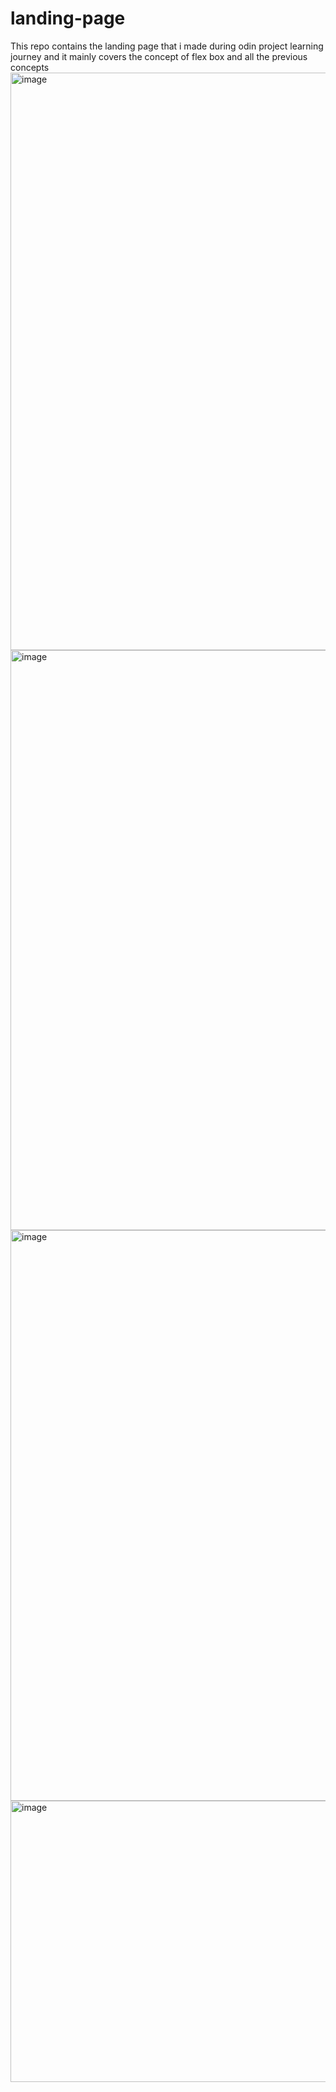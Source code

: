 # landing-page
This repo contains the landing page that i made during odin project learning journey and it mainly covers the concept of flex box and all the previous concepts
<img width="1893" height="924" alt="image" src="https://github.com/user-attachments/assets/ea6d2ade-d900-4742-ac0b-93c9fe1343c2" />
<img width="1889" height="928" alt="image" src="https://github.com/user-attachments/assets/fa208823-808e-43de-b387-1c72b2775604" />
<img width="1895" height="913" alt="image" src="https://github.com/user-attachments/assets/1b195740-8d56-4468-91cb-d2a1eecf1d35" />
<img width="1900" height="450" alt="image" src="https://github.com/user-attachments/assets/8b612cd4-cca1-4d47-90cc-e7ae7c43233b" />

